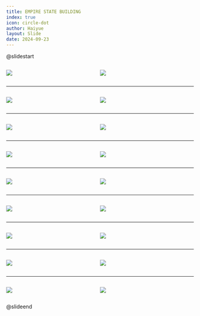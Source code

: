 ```yaml
---
title: EMPIRE STATE BUILDING
index: true
icon: circle-dot
author: Haiyue
layout: Slide
date: 2024-09-23
---
```

 
@slidestart

<div style="display:flex">
<div style="flex:1">

![](/reading/english/Level-V/EMPIRE%20STATE%20BUILDING/001.webp)
</div>
<div style="flex:1">

![](/reading/english/Level-V/EMPIRE%20STATE%20BUILDING/002.webp)
</div>
</div>

---

<div style="display:flex">
<div style="flex:1">

![](/reading/english/Level-V/EMPIRE%20STATE%20BUILDING/003.webp)
</div>
<div style="flex:1">

![](/reading/english/Level-V/EMPIRE%20STATE%20BUILDING/004.webp)
</div>
</div>

---

<div style="display:flex">
<div style="flex:1">

![](/reading/english/Level-V/EMPIRE%20STATE%20BUILDING/005.webp)
</div>
<div style="flex:1">

![](/reading/english/Level-V/EMPIRE%20STATE%20BUILDING/006.webp)
</div>
</div>

---

<div style="display:flex">
<div style="flex:1">

![](/reading/english/Level-V/EMPIRE%20STATE%20BUILDING/007.webp)
</div>
<div style="flex:1">

![](/reading/english/Level-V/EMPIRE%20STATE%20BUILDING/008.webp)
</div>
</div>

---

<div style="display:flex">
<div style="flex:1">

![](/reading/english/Level-V/EMPIRE%20STATE%20BUILDING/009.webp)
</div>
<div style="flex:1">

![](/reading/english/Level-V/EMPIRE%20STATE%20BUILDING/010.webp)
</div>
</div>

---

<div style="display:flex">
<div style="flex:1">

![](/reading/english/Level-V/EMPIRE%20STATE%20BUILDING/011.webp)
</div>
<div style="flex:1">

![](/reading/english/Level-V/EMPIRE%20STATE%20BUILDING/012.webp)
</div>
</div>

---

<div style="display:flex">
<div style="flex:1">

![](/reading/english/Level-V/EMPIRE%20STATE%20BUILDING/013.webp)
</div>
<div style="flex:1">

![](/reading/english/Level-V/EMPIRE%20STATE%20BUILDING/014.webp)
</div>
</div>

---

<div style="display:flex">
<div style="flex:1">

![](/reading/english/Level-V/EMPIRE%20STATE%20BUILDING/015.webp)
</div>
<div style="flex:1">

![](/reading/english/Level-V/EMPIRE%20STATE%20BUILDING/016.webp)
</div>
</div>

---

<div style="display:flex">
<div style="flex:1">

![](/reading/english/Level-V/EMPIRE%20STATE%20BUILDING/017.webp)
</div>
<div style="flex:1">

![](/reading/english/Level-V/EMPIRE%20STATE%20BUILDING/018.webp)
</div>
</div>

@slideend